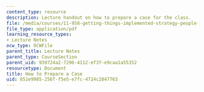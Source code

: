```yaml
---
content_type: resource
description: Lecture handout on how to prepare a case for the class.
file: /media/courses/11-958-getting-things-implemented-strategy-people-performance-and-leadership-january-iap-2009/851e9985256ff5e5e7fc4724c2847763_prepare_case.pdf
file_type: application/pdf
learning_resource_types:
- Lecture Notes
ocw_type: OCWFile
parent_title: Lecture Notes
parent_type: CourseSection
parent_uid: 939724a2-7296-4112-ef3f-e9caa1a55352
resourcetype: Document
title: How to Prepare a Case
uid: 851e9985-256f-f5e5-e7fc-4724c2847763
---
```

